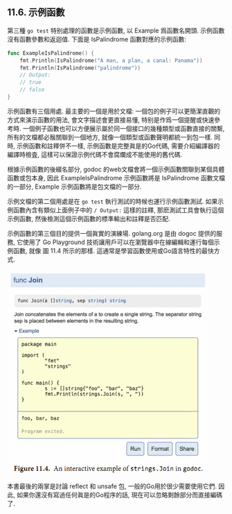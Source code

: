 ## 11.6. 示例函數

第三種 `go test` 特别處理的函數是示例函數, 以 Example 爲函數名開頭. 示例函數沒有函數參數和返迴值. 下面是 IsPalindrome 函數對應的示例函數:

```Go
func ExampleIsPalindrome() {
	fmt.Println(IsPalindrome("A man, a plan, a canal: Panama"))
	fmt.Println(IsPalindrome("palindrome"))
	// Output:
	// true
	// false
}
```

示例函數有三個用處. 最主要的一個是用於文檔: 一個包的例子可以更簡潔直觀的方式來演示函數的用法, 會文字描述會更直接易懂, 特别是作爲一個提醒或快速參考時. 一個例子函數也可以方便展示屬於同一個接口的幾種類型或函數直接的關繫, 所有的文檔都必鬚關聯到一個地方, 就像一個類型或函數聲明都統一到包一樣. 同時, 示例函數和註釋併不一樣, 示例函數是完整眞是的Go代碼, 需要介紹編譯器的編譯時檢査, 這樣可以保證示例代碼不會腐爛成不能使用的舊代碼.

根據示例函數的後綴名部分, godoc 的web文檔會將一個示例函數關聯到某個具體函數或包本身, 因此 ExampleIsPalindrome 示例函數將是 IsPalindrome 函數文檔的一部分, Example 示例函數將是包文檔的一部分.

示例文檔的第二個用處是在 `go test` 執行測試的時候也運行示例函數測試. 如果示例函數內含有類似上面例子中的 `/ Output:` 這樣的註釋, 那麽測試工具會執行這個示例函數, 然後檢測這個示例函數的標準輸出和註釋是否匹配.

示例函數的第三個目的提供一個眞實的演練場. golang.org 是由 dogoc 提供的服務, 它使用了 Go Playground 技術讓用戶可以在瀏覽器中在線編輯和運行每個示例函數, 就像 圖 11.4 所示的那樣. 這通常是學習函數使用或Go語言特性的最快方式.

![](../images/ch11-04.png)

本書最後的兩掌是討論 reflect 和 unsafe 包, 一般的Go用於很少需要使用它們. 因此, 如果你還沒有寫過任何眞是的Go程序的話, 現在可以忽略剩餘部分而直接編碼了.



